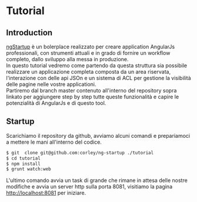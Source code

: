 # Tutorial

## Introduction
[ngStartup](https://github.com/corley/ng-startup) è un bolerplace realizzato per creare application AngularJs professionali, con strumenti attuali e in grado di fornire un workflow completo, dallo sviluppo alla messa in produzione.  
In questo tutorial vedremo come partendo da questa struttura sia possibile realizzare un applicazione completa composta da un area riservata, l'interazione con delle api JSOn e un sistema di ACL per gestione la visibilità delle pagine nelle vostre
applicationi.  
Partiremo dal branch master contenuto all'interno del repository sopra linkato per aggiungere step by step tutte queste funzionalità e capire le potenzialità di AngularJs e di questo tool.

## Startup
Scarichiamo il repository da github, avviamo alcuni comandi e prepariamoci a mettere le mani all'interno del codice.
```bash
$ git  clone git@github.com:corley/ng-startup ./tutorial
$ cd tutorial
$ npm install
$ grunt watch:web
```
L'ultimo comando avvia un task di grande che rimane in attesa delle nostre modifiche e avvia un server http sulla porta 8081, visitiamo la pagina [http://localhost:8081](http://localhost:8081) per iniziare.
